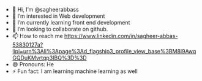 - 👋 Hi, I’m @sagheerabbass
- 👀 I’m interested in Web development
- 🌱 I’m currently learning front end development
- 💞️ I’m looking to collaborate on github.
- 📫 How to reach me https://www.linkedin.com/in/sagheer-abbas-53830127a?lipi=urn%3Ali%3Apage%3Ad_flagship3_profile_view_base%3BM8l9AwqGQDuKMvrtqp3IBQ%3D%3D
- 😄 Pronouns: He
- ⚡ Fun fact: I am learning machine learning as well

<!---
sagheerabbass/sagheerabbass is a ✨ special ✨ repository because its `README.md` (this file) appears on your GitHub profile.
You can click the Preview link to take a look at your changes.
--->
